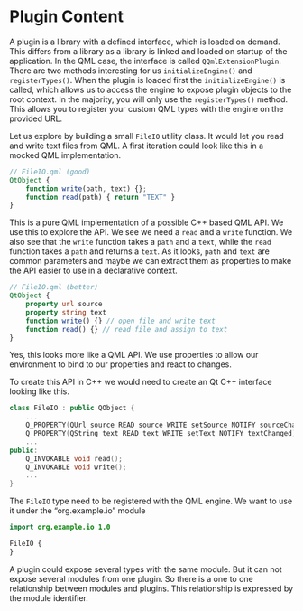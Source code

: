 # Plugin Content

A plugin is a library with a defined interface, which is loaded on demand. This differs from a library as a library is linked and loaded on startup of the application. In the QML case, the interface is called `QQmlExtensionPlugin`. There are two methods interesting for us `initializeEngine()` and `registerTypes()`. When the plugin is loaded first the `initializeEngine()` is called, which allows us to access the engine to expose plugin objects to the root context. In the majority, you will only use the `registerTypes()` method. This allows you to register your custom QML types with the engine on the provided URL.

Let us explore by building a small `FileIO` utility class. It would let you read and write text files from QML. A first iteration could look like this in a mocked QML implementation.

```qml
// FileIO.qml (good)
QtObject {
    function write(path, text) {};
    function read(path) { return "TEXT" }
}
```

This is a pure QML implementation of a possible C++ based QML API. We use this to explore the API. We see we need a `read` and a `write` function. We also see that the `write` function takes a `path` and a `text`, while the `read` function takes a `path` and returns a `text`. As it looks, `path` and `text` are common parameters and maybe we can extract them as properties to make the API easier to use in a declarative context.

```qml
// FileIO.qml (better)
QtObject {
    property url source
    property string text
    function write() {} // open file and write text 
    function read() {} // read file and assign to text 
}
```

Yes, this looks more like a QML API. We use properties to allow our environment to bind to our properties and react to changes.

To create this API in C++ we would need to create an Qt C++ interface looking like this.

```cpp
class FileIO : public QObject {
    ...
    Q_PROPERTY(QUrl source READ source WRITE setSource NOTIFY sourceChanged)
    Q_PROPERTY(QString text READ text WRITE setText NOTIFY textChanged)
    ...
public:
    Q_INVOKABLE void read();
    Q_INVOKABLE void write();
    ...
}
```

The `FileIO` type need to be registered with the QML engine. We want to use it under the “org.example.io” module

```qml
import org.example.io 1.0

FileIO {
}
```

A plugin could expose several types with the same module. But it can not expose several modules from one plugin. So there is a one to one relationship between modules and plugins. This relationship is expressed by the module identifier.
